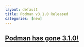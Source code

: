 ```yaml
---
layout: default
title: Podman v3.1.0 Released
categories: [new]
---
```

## [Podman has gone 3.1.0!](https://podman.io/releases/2020/04/02/podman-release-v3.1.0.html)

